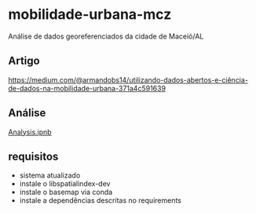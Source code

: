 # mobilidade-urbana-mcz
Análise de dados georeferenciados da cidade de Maceió/AL

## Artigo
https://medium.com/@armandobs14/utilizando-dados-abertos-e-ciência-de-dados-na-mobilidade-urbana-371a4c591639

## Análise
[Analysis.ipnb](https://github.com/armandobs14/mobilidade-urbana-mcz/blob/master/analysis.ipynb)

## requisitos
- sistema atualizado
- instale o libspatialindex-dev
- instale o basemap via conda
- instale a dependências descritas no requirements
